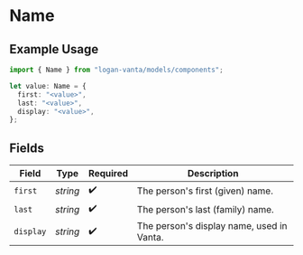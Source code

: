 # Name

## Example Usage

```typescript
import { Name } from "logan-vanta/models/components";

let value: Name = {
  first: "<value>",
  last: "<value>",
  display: "<value>",
};
```

## Fields

| Field                                     | Type                                      | Required                                  | Description                               |
| ----------------------------------------- | ----------------------------------------- | ----------------------------------------- | ----------------------------------------- |
| `first`                                   | *string*                                  | :heavy_check_mark:                        | The person's first (given) name.          |
| `last`                                    | *string*                                  | :heavy_check_mark:                        | The person's last (family) name.          |
| `display`                                 | *string*                                  | :heavy_check_mark:                        | The person's display name, used in Vanta. |